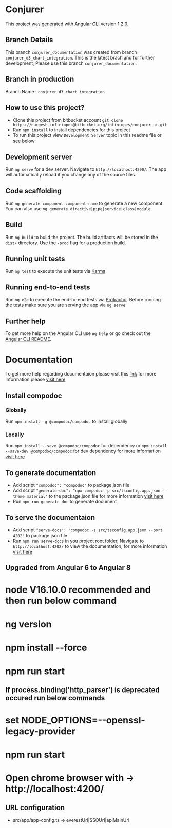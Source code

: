 # Conjurer

This project was generated with [Angular CLI](https://github.com/angular/angular-cli) version 1.2.0.

## Branch Details

This branch `conjurer_documentation` was created from branch `conjurer_d3_chart_integration`. This is the latest brach and for further development, Please use this branch `conjurer_documentation`.

## Branch in production

Branch Name : `conjurer_d3_chart_integration`

## How to use this project?

- Clone this project from bitbucket account `git clone https://durgesh_infiniopes@bitbucket.org/infiniopes/conjurer_ui.git`
- Run `npm install` to install dependencies for this project
- To run this project view `Development Server` topic in this readme file or see below

## Development server

Run `ng serve` for a dev server. Navigate to `http://localhost:4200/`. The app will automatically reload if you change any of the source files.

## Code scaffolding

Run `ng generate component component-name` to generate a new component. You can also use `ng generate directive|pipe|service|class|module`.

## Build

Run `ng build` to build the project. The build artifacts will be stored in the `dist/` directory. Use the `-prod` flag for a production build.

## Running unit tests

Run `ng test` to execute the unit tests via [Karma](https://karma-runner.github.io).

## Running end-to-end tests

Run `ng e2e` to execute the end-to-end tests via [Protractor](http://www.protractortest.org/).
Before running the tests make sure you are serving the app via `ng serve`.

## Further help

To get more help on the Angular CLI use `ng help` or go check out the [Angular CLI README](https://github.com/angular/angular-cli/blob/master/README.md).

# Documentation
To get more help regarding documentaion please visit this [link](https://compodoc.github.io/compodoc/)
for more information please [visit here](https://compodoc.app/guides/tutorial.html)

## Install compodoc

### Globally

Run `npm install -g @compodoc/compodoc` to install globally

### Locally

Run `npm install --save @compodoc/compodoc` for dependency
or
`npm install --save-dev @compodoc/compodoc` for dev dependency
for more information [visit here](https://compodoc.app/guides/installation.html)

## To generate documentation
- Add script `"compodoc": "compodoc"` to package.json file
- Add script `"generate-doc": "npx compodoc -p src/tsconfig.app.json --theme material"` to the package.json file
for more information [visit here](https://compodoc.app/guides/usage.html)
- Run `npm run generate-doc` to generate document

## To serve the documentaion

- Add script `"serve-docs": "compodoc -s src/tsconfig.app.json --port 4202"` to package.json file
- Run `npm run serve-docs` in you project root folder, Navigate to `http://localhost:4202/` to view the documentation, for more information [visit here](https://compodoc.app/guides/usage.html)


## Upgraded from Angular 6 to Angular 8 
# node V16.10.0 recommended and then run below command
# ng version
# npm install --force
# npm run start
## If process.binding('http_parser') is deprecated occured run below commands
# set NODE_OPTIONS=--openssl-legacy-provider
# npm run start
# Open chrome browser with ->  http://localhost:4200/

## URL configuration
- src/app/app-config.ts -> everestUrl|SSOUrl|apiMainUrl